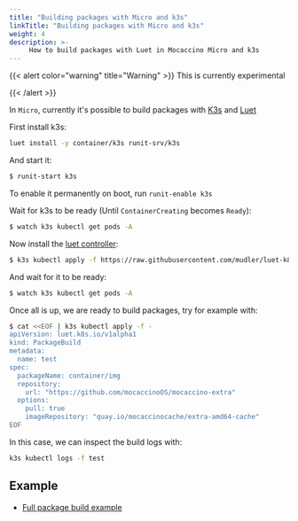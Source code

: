 ```yaml
---
title: "Building packages with Micro and k3s"
linkTitle: "Building packages with Micro and k3s"
weight: 4
description: >-
     How to build packages with Luet in Mocaccino Micro and k3s
---
```


{{< alert color="warning" title="Warning" >}}
This is currently experimental

{{< /alert >}}

In `Micro`, currently it's possible to build packages with [K3s](https://k3s.io) and [Luet](https://github.com/mudler/luet-k8s)

First install k3s:

```bash
luet install -y container/k3s runit-srv/k3s
```

And start it:

```bash
$ runit-start k3s
```

To enable it permanently on boot, run ```runit-enable k3s```


Wait for k3s to be ready (Until `ContainerCreating` becomes `Ready`):

```bash
$ watch k3s kubectl get pods -A
```

Now install the [luet controller](https://github.com/mudler/luet-k8s):

```bash
$ k3s kubectl apply -f https://raw.githubusercontent.com/mudler/luet-k8s/master/hack/kube.yaml
```

And wait for it to be ready:

```bash
$ watch k3s kubectl get pods -A
```

Once all is up, we are ready to build packages, try for example with:

```bash
$ cat <<EOF | k3s kubectl apply -f -
apiVersion: luet.k8s.io/v1alpha1
kind: PackageBuild
metadata:
  name: test
spec:
  packageName: container/img
  repository: 
    url: "https://github.com/mocaccinoOS/mocaccino-extra"
  options:
    pull: true
    imageRepository: "quay.io/mocaccinocache/extra-amd64-cache"
EOF
```

In this case, we can inspect the build logs with:

```bash
k3s kubectl logs -f test
```

## Example

- [Full package build example](https://github.com/mudler/luet-k8s#full-example)
